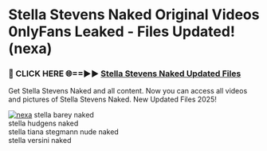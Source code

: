 # Stella Stevens Naked Original Videos 0nlyFans Leaked - Files Updated! (nexa)

<h3>🔴 CLICK HERE 🌐==►► <a href="https://tinyurl.com/up5wt9bj" rel="nofollow">Stella Stevens Naked Updated Files</a></h3>

Get Stella Stevens Naked and all content. Now you can access all videos and pictures of Stella Stevens Naked. New Updated Files 2025!

[![nexa](https://i.imgur.com/ABiUzMV.gif)](https://tinyurl.com/up5wt9bj)
stella barey naked<br>
stella hudgens naked<br>
stella tiana stegmann nude naked<br>
stella versini naked